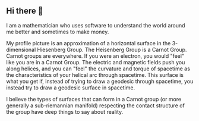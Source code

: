 ## Hi there 👋

I am a mathematician who uses software to understand the world around me better and sometimes to make money. 

My profile picture is an approximation of a horizontal surface in the 3-dimensional Hiesenberg Group.  The Heisenberg Group is a Carnot Group.  Carnot groups are everywhere.  If you were an electron, you would "feel" like you are in a Carnot Group.  The electric and magnetic fields push you along helices, and you can "feel" the curvature and torque of spacetime as the characteristics of your helical arc through spacetime.  This surface is what you get if, instead of trying to draw a geodesic through spacetime, you instead try to draw a geodesic surface in spacetime.  

I believe the types of surfaces that can form in a Carnot group (or more generally a sub-riemannian manifold) respecting the contact structure of the group have deep things to say about reality. 

<!--
**mazerakham/mazerakham** is a ✨ _special_ ✨ repository because its `README.md` (this file) appears on your GitHub profile.

Here are some ideas to get you started:

- 🔭 I’m currently working on ...
- 🌱 I’m currently learning ...
- 👯 I’m looking to collaborate on ...
- 🤔 I’m looking for help with ...
- 💬 Ask me about ...
- 📫 How to reach me: ...
- 😄 Pronouns: ...
- ⚡ Fun fact: ...
-->
